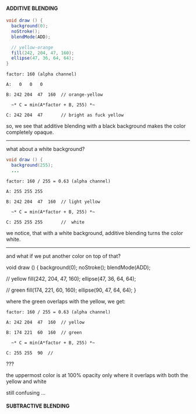 #### ADDITIVE BLENDING

```java
void draw () {
  background(0);
  noStroke();
  blendMode(ADD);

  // yellow-orange
  fill(242, 204, 47, 160);
  ellipse(47, 36, 64, 64);
}
```

```
factor: 160 (alpha channel)
  
A:   0   0   0
  
B: 242 204  47  160  // orange-yellow
  
  ~* C = min(A*factor + B, 255) *~

C: 242 204  47       // bright as fuck yellow
```

so, we see that additive blending with a black background makes the color completely opaque.

---

what about a white background?

```java
void draw () {
  background(255);
  ...
```

```
factor: 160 / 255 = 0.63 (alpha channel)
  
A: 255 255 255
  
B: 242 204  47  160  // light yellow
  
  ~* C = min(A*factor + B, 255) *~

C: 255 255 255       //  white
```

we notice, that with a white background, additive blending turns the color white.

---

and what if we put another color on top of that?


void draw () {
  background(0);
  noStroke();
  blendMode(ADD);

  // yellow
  fill(242, 204, 47, 160);
  ellipse(47, 36, 64, 64);

  // green
  fill(174, 221, 60, 160);
  ellipse(90, 47, 64, 64);
}

where the green overlaps with the yellow, we get:

```
factor: 160 / 255 = 0.63 (alpha channel)
  
A: 242 204  47  160  // yellow

B: 174 221  60  160  // green
  
  ~* C = min(A*factor + B, 255) *~

C: 255 255  90  //  
```

???

the uppermost color is at 100% opacity only where it overlaps with both the yellow and white

still confusing ...




#### SUBTRACTIVE BLENDING

